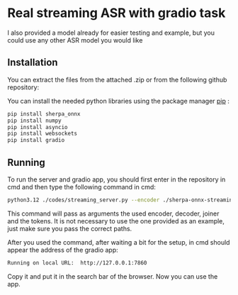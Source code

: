 # Real streaming ASR with gradio task
I also provided a model already for easier testing and example, but you could use any other ASR model you would like
## Installation
You can extract the files from the attached .zip or from the following github repository: 

You can install the needed python libraries using the package manager [pip](https://pip.pypa.io/en/stable/) :
```bash
pip install sherpa_onnx
pip install numpy
pip install asyncio
pip install websockets
pip install gradio
```

## Running
To run the server and gradio app, you should first enter in the repository in cmd and then type the following command in cmd:
```bash
python3.12 ./codes/streaming_server.py --encoder ./sherpa-onnx-streaming-zipformer-bilingual-zh-en-2023-02-20/encoder-epoch-99-avg-1.onnx --decoder ./sherpa-onnx-streaming-zipformer-bilingual-zh-en-2023-02-20/decoder-epoch-99-avg-1.onnx --joiner ./sherpa-onnx-streaming-zipformer-bilingual-zh-en-2023-02-20/joiner-epoch-99-avg-1.onnx --tokens ./sherpa-onnx-streaming-zipformer-bilingual-zh-en-2023-02-20/tokens.txt
```

This command will pass as arguments the used encoder, decoder, joiner and the tokens. It is not necessary to use the one provided as an example, just make sure you pass the correct paths.

After you used the command, after waiting a bit for the setup, in cmd should appear the address of the gradio app:
```bash
Running on local URL:  http://127.0.0.1:7860
```
Copy it and put it in the search bar of the browser. Now you can use the app. 